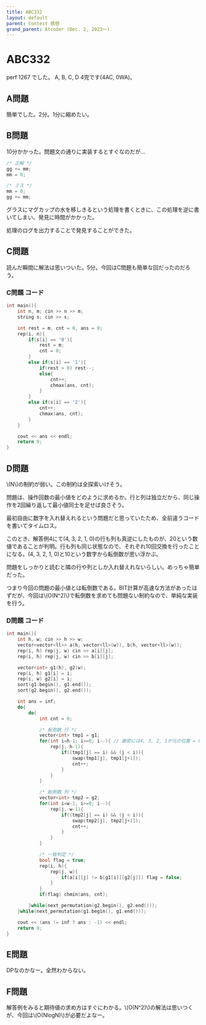 ```yaml
---
title: ABC332
layout: default
parent: Contest 感想
grand_parent: Atcoder (Dec. 2, 2023〜)
---
```


<script type="text/javascript" id="MathJax-script" async src="https://cdn.jsdelivr.net/npm/mathjax@3/es5/tex-chtml.js"></script>

# ABC332

perf 1267 でした。 A, B, C, D 4完です(4AC, 0WA)。

## A問題

簡単でした。2分。1分に縮めたい。

## B問題

10分かかった。問題文の通りに実装するとすぐなのだが...

```cpp
/* 正解 */
gg += mm;
mm = 0;

/* ミス */
mm = 0;
gg += mm;
```

グラスにマグカップの水を移しきるという処理を書くときに、この処理を逆に書いてしまい、発見に時間がかかった。

処理のログを出力することで発見することができた。

## C問題

読んだ瞬間に解法は思いついた。5分。今回はC問題も簡単な回だったのだろう。

### C問題 コード

```cpp
int main(){
    int n, m; cin >> n >> m;
    string s; cin >> s;

    int rest = m, cnt = 0, ans = 0;
    rep(i, n){
        if(s[i] == '0'){
            rest = m;
            cnt = 0;
        }
        else if(s[i] == '1'){
            if(rest > 0) rest--;
            else{
                cnt++;
                chmax(ans, cnt);
            }
        }
        else if(s[i] == '2'){
            cnt++;
            chmax(ans, cnt);
        }
    }

    cout << ans << endl;
    return 0;
}
```

## D問題

\\(N\\)の制約が弱い。この制約は全探索いけそう。

問題は、操作回数の最小値をどのように求めるか。行と列は独立だから、同じ操作を2回繰り返して最小値同士を足せば良さそう。

最初自由に数字を入れ替えれるという問題だと思っていたため、全前違うコードを書いてタイムロス。

このとき、解答例4にて(4, 3, 2, 1, 0)の行も列も真逆にしたものが、20という数値であることが判明。行も列も同じ状態なので、それぞれ10回交換を行ったことになる。(4, 3, 2, 1, 0)と10という数字から転倒数が思い浮かぶ。

問題をしっかりと読むと隣の行や列としか入れ替えれないらしい。めっちゃ簡単だった。

つまり今回の問題の最小値とは転倒数である。BIT計算が高速な方法があったはずだが、今回は\\(O(N^2)\\)で転倒数を求めても問題ない制約なので、単純な実装を行う。

### D問題 コード

```cpp
int main(){
    int h, w; cin >> h >> w;
    vector<vector<ll>> a(h, vector<ll>(w)), b(h, vector<ll>(w));
    rep(i, h) rep(j, w) cin >> a[i][j];
    rep(i, h) rep(j, w) cin >> b[i][j];

    vector<int> g1(h), g2(w);
    rep(i, h) g1[i] = i;
    rep(i, w) g2[i] = i;
    sort(g1.begin(), g1.end());
    sort(g2.begin(), g2.end());

    int ans = inf;
    do{
        do{
            int cnt = 0;

            /* 転倒数 行 */
            vector<int> tmp1 = g1;
            for(int i=h-1; i>=0; i--){ // 厳密には4, 3, 2, 1が元の位置 = 0も元の位置なので i>0でも良い
                rep(j, h-1){
                    if((tmp1[j] == i) && (j < i)){
                        swap(tmp1[j], tmp1[j+1]);
                        cnt++;
                    }
                }
            }

            /* 転倒数 列 */
            vector<int> tmp2 = g2;
            for(int i=w-1; i>=0; i--){
                rep(j, w-1){
                    if((tmp2[j] == i) && (j < i)){
                        swap(tmp2[j], tmp2[j+1]);
                        cnt++;
                    }
                }
            }

            /* 一致判定 */
            bool flag = true;
            rep(i, h){
                rep(j, w){
                    if(a[i][j] != b[g1[i]][g2[j]]) flag = false;
                }
            }
            if(flag) chmin(ans, cnt);

        }while(next_permutation(g2.begin(), g2.end()));
    }while(next_permutation(g1.begin(), g1.end()));

    cout << (ans != inf ? ans : -1) << endl;
    return 0;
}
```

## E問題

DPなのかなー。全然わからない。

## F問題

解答例をみると期待値の求め方はすぐにわかる。\\(O(N^2)\\)の解法は思いつくが、今回は\\(O(NlogN)\\)が必要だよなー。